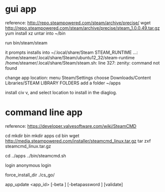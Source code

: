 
gui app
=============

reference: http://repo.steampowered.com/steam/archive/precise/
wget http://repo.steampowered.com/steam/archive/precise/steam_1.0.0.49.tar.gz
yum install xz
untar into ~/bin

run
    bin/steam/steam

it prompts
    installs into ~/.local/share/Steam
    STEAM_RUNTIME ...: /home/steamer/.local/share/Steam/ubuntu12_32/steam-runtime
    /home/steamer/.local/share/Steam/steam.sh: line 327: zenity: command not found

change app location: 
    menu Steam/Settings
    choose Downloads/Content Libraries/STEAM LIBRARY FOLDERS
    add a folder ~/apps

install civ v, and select location to install in the diaglog.



command line app
==================

reference: 
  https://developer.valvesoftware.com/wiki/SteamCMD

cd
mkdir bin
mkdir apps
cd bin
wget http://media.steampowered.com/installer/steamcmd_linux.tar.gz
tar zxf steamcmd_linux.tar.gz

cd ../apps
../bin/steamcmd.sh


  login anonymous
  login <username>

  force_install_dir ./cs_go/

  app_update <app_id> [-beta <betaname>] [-betapassword <password>] [validate]


